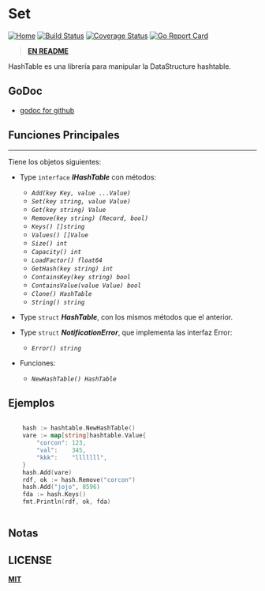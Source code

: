 # Set

[![Home](https://godoc.org/github.com/gookit/event?status.svg)](file:///D:/EC-TSJ/Documents/CODE/SOURCE/Go/pkg/lib/cli)
[![Build Status](https://travis-ci.org/gookit/event.svg?branch=master)](https://travis-ci.org/)
[![Coverage Status](https://coveralls.io/repos/github/gookit/event/badge.svg?branch=master)](https://coveralls.io/github/)
[![Go Report Card](https://goreportcard.com/badge/github.com/gookit/event)](https://goreportcard.com/report/github.com/)

> **[EN README](README.md)**

HashTable es una librería para manipular la DataStructure hashtable.

## GoDoc

- [godoc for github](https://godoc.org/github.com/)

## Funciones Principales
--- 


Tiene los objetos siguientes:
- Type `interface` ***IHashTable*** con métodos:


	- *`Add(key Key, value ...Value)`* 
	- *`Set(key string, value Value)`* 
	- *`Get(key string) Value`* 
	- *`Remove(key string) (Record, bool)`* 
	- *`Keys() []string`* 
	- *`Values() []Value`* 
	- *`Size() int`* 
	- *`Capacity() int`* 
	- *`LoadFactor() float64`* 
	- *`GetHash(key string) int`* 
	- *`ContainsKey(key string) bool`* 
	- *`ContainsValue(value Value) bool`* 
	- *`Clone() HashTable`* 
	- *`String() string`*

- Type `struct` ***HashTable***, con los mismos métodos que el anterior.

- Type `struct` ***NotificationError***, que implementa las interfaz Error:
  - *`Error() string`*

- Funciones:

	- *`NewHashTable() HashTable`*





## Ejemplos
```go

	hash := hashtable.NewHashTable()
	vare := map[string]hashtable.Value{
		"corcon": 123,
		"val":    345,
		"kkk":    "lllllll",
	}
	hash.Add(vare)
	rdf, ok := hash.Remove("corcon")
	hash.Add("jojo", 8596)
	fda := hash.Keys()
	fmt.Println(rdf, ok, fda)



```
## Notas





<!-- - [gookit/ini](https://github.com/gookit/ini) INI配置读取管理，支持多文件加载，数据覆盖合并, 解析ENV变量, 解析变量引用
-->
## LICENSE

**[MIT](LICENSE)**
